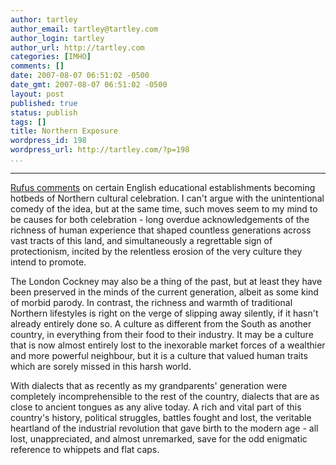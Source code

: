 ```yaml
---
author: tartley
author_email: tartley@tartley.com
author_login: tartley
author_url: http://tartley.com
categories: [IMHO]
comments: []
date: 2007-08-07 06:51:02 -0500
date_gmt: 2007-08-07 06:51:02 -0500
layout: post
published: true
status: publish
tags: []
title: Northern Exposure
wordpress_id: 198
wordpress_url: http://tartley.com/?p=198
...
```

---

[Rufus comments](http://howithappened.com/2007/07/pitmatic.html) on
certain English educational establishments becoming hotbeds of Northern
cultural celebration. I can't argue with the unintentional comedy of the
idea, but at the same time, such moves seem to my mind to be causes for
both celebration - long overdue acknowledgements of the richness of
human experience that shaped countless generations across vast tracts of
this land, and simultaneously a regrettable sign of protectionism,
incited by the relentless erosion of the very culture they intend to
promote.

The London Cockney may also be a thing of the past, but at least they
have been preserved in the minds of the current generation, albeit as
some kind of morbid parody. In contrast, the richness and warmth of
traditional Northern lifestyles is right on the verge of slipping away
silently, if it hasn't already entirely done so. A culture as different
from the South as another country, in everything from their food to
their industry. It may be a culture that is now almost entirely lost to
the inexorable market forces of a wealthier and more powerful neighbour,
but it is a culture that valued human traits which are sorely missed in
this harsh world.

With dialects that as recently as my grandparents' generation were
completely incomprehensible to the rest of the country, dialects that
are as close to ancient tongues as any alive today. A rich and vital
part of this country's history, political struggles, battles fought and
lost, the veritable heartland of the industrial revolution that gave
birth to the modern age - all lost, unappreciated, and almost
unremarked, save for the odd enigmatic reference to whippets and flat
caps.
